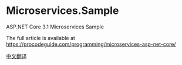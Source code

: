# Microservices.Sample
ASP.NET Core 3.1 Microservices Sample

The full article is available at https://procodeguide.com/programming/microservices-asp-net-core/

[中文翻译](https://blog.csdn.net/farway000/article/details/120963931)
